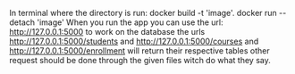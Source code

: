 In terminal where the directory is run:
docker build -t 'image'.
docker run --detach 'image'
When you run the app you can use the url: http://127.0.0.1:5000 to work on the database
the urls http://127.0.0.1:5000/students and http://127.0.0.1:5000/courses and http://127.0.0.1:5000/enrollment will return their respective tables
other request should be done through the given files witch do what they say.
